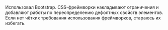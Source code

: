 
Использовал Bootstrap. CSS-фреймворки накладывают ограничения и добавляют работы по переопределению дефолтных свойств элементов. Если нет чётких требования использования фреймворков, стараюсь их избегать.